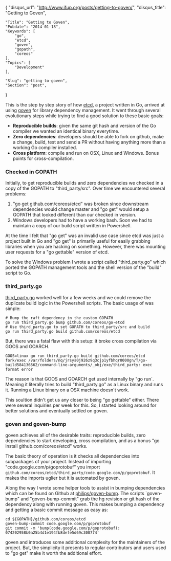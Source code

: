 {
	"disqus_url": "http://www.ifup.org/posts/getting-to-goven/",
	"disqus_title": "Getting to Goven",

	"Title": "Getting to Goven",
	"Pubdate": "2014-01-18",
	"Keywords": [
		"go",
		"etcd",
		"goven",
		"gopath",
		"coreos"
	],
	"Topics": [
		"Development"
	],

	"Slug": "getting-to-goven",
	"Section": "post",
}

This is the step by step story of how [etcd][etcd], a project written in Go,
arrived at using [goven][goven] for library dependency management. It went
through several evolutionary steps while trying to find a good solution to
these basic goals:

- **Reproducible builds**: given the same git hash  and version of the Go compiler we wanted an identical binary everytime.
- **Zero dependencies**: developers should be able to fork on github, make a change, build, test and send a PR without having anything more than a working Go compiler installed.
- **Cross platform**: compile and run on OSX, Linux and Windows. Bonus points for cross-compilation.

[goven]: https://github.com/kr/goven
[etcd]: https://github.com/coreos/etcd

### Checked in GOPATH

Initially, to get reproducible builds and zero dependencies we checked in a
copy of the GOPATH to "third_party/src". Over time we encountered several
problems:

1. "go get github.com/coreos/etcd" was broken since downstream dependencies
would change master and "go get" would setup a GOPATH that looked different
than our checked in version.
1. Windows developers had to have a working bash. Soon we had to maintain a
copy of our build script written in Powershell.

At the time I felt that "go get" was an invalid use case since etcd was just a
project built in Go and "go get" is primarliy useful for easily grabbing
libraries when you are hacking on something. However, there was mounting user
requests for a "go gettable" version of etcd.

To solve the Windows problem I wrote a script called "third_party.go" which
ported the GOPATH management tools and the shell version of the "build" script
to Go.

### third_party.go

[third_party.go][thirdparty] worked well for a few weeks and we could remove the duplicate build logic in the Powershell scripts. The basic usage of was simple:

```
# Bump the raft dependency in the custom GOPATH
go run third_party.go bump github.com/coreos/go-etcd
# Use third_party.go to set GOPATH to third_party/src and build
go run third_party.go build github.com/coreos/etcd
```

But, there was a fatal flaw with this setup: it broke cross compilation via GOOS and GOARCH.

```
GOOS=linux go run third_party.go build github.com/coreos/etcd
fork/exec /var/folders/nq/jrsys0j926z9q3cjp1yfbhqr0000gn/T/go-build584136562/command-line-arguments/_obj/exe/third_party: exec format error
```

The reason is that GOOS and GOARCH get used internally by "go run`. Meaning it
literally tries to build "third_party.go" as a Linux binary and runs it.
Running a Linux binary on a OSX machine doesn't work.

This soultion didn't get us any closer to being "go gettable" either. There
were several inquiries per week for this. So, I started looking around for
better solutions and eventually settled on goven.

[thirdparty]: https://github.com/philips/third_party.go

### goven and goven-bump

goven achieves all of the desirable traits: reproducible builds, zero
dependencies to start developing, cross compilation, and as a bonus "go install
github.com/coreos/etcd" works.

The basic theory of operation is it checks all dependencies into subpackages of
your project. Instead of importing "code.google.com/p/goprotobuf" you import
`github.com/coreos/etcd/third_party/code.google.com/p/goprotobuf`. It makes the
imports uglier but it is automated by goven.

Along the way I wrote some helper tools to assist in bumping dependencies which
can be found on Github at [philips/goven-bump][goven-bump]. The scripts
`goven-bump" and "goven-bump-commit" grab the hg revision or git hash of the
dependency along with running goven. This makes bumping a dependency and
getting a basic commit message as easy as:

[goven-bump]: https://github.com/philips/goven-bump

```
cd ${GOPATH}/github.com/coreos/etcd
goven-bump-commit code.google.com/p/goprotobuf
git commit -m 'bump(code.google.com/p/goprotobuf): 074202958b0a25b4d1e194fb8defe5d69c300774'
```

goven and introduces some additional complexity for the maintainers of the
project. But, the simplicity it presents to regular contributors and users used
to "go get" make it worth the additional effort.

